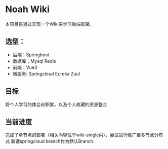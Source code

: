 # Noah Wiki

本项目是通过实现一个Wiki来学习后端框架。

## 选型：
* 后端：Springboot
* 数据库：Mysql Redis
* 前端：Vue3
* 微服务: Springcloud Eureka Zuul
## 目标
将个人学习的体会和积累，以及个人收藏的资源整合

## 当前进度
完成了单节点的部署（相关内容位于wiki-single内），尝试进行推广至多节点分布式
新键springcloud branch作为默认Branch